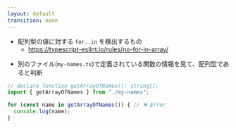 ```yaml
---
layout: default
transition: none
---
```


<style scoped>
.slidev-vclick-hidden {
  display: none;
}
</style>

<section-title title="@typescript-eslint/no-for-in-array" />

<div class="_bullet">

- 配列型の値に対する `for..in` を検出するもの
  - https://typescript-eslint.io/rules/no-for-in-array/

</div>

<div class="_bullet" v-click="1">

- 別のファイル(`my-names.ts`)で定義されている関数の情報を見て、配列型であると判断

```ts {*}
// declare function getArrayOfNames(): string[];
import { getArrayOfNames } from "./my-names";

for (const name in getArrayOfNames()) { // ❌ Error
  console.log(name);
}
```

</div>

<!-- 
実際に、typescript-eslint の `no-for-in-array` というルールを例に見てみます。  
このルールは、配列型の値に対する`for...in`を検出するものです。

[click] これ適用した場合、こちらのコードのように、`for...in`に指定された関数(getArrayOfNames関数)が別のファイルで定義されていても、その関数の型の情報を見て、戻り値の型が配列型であると判断し、エラーとしています。

では、ESLint はどのようにして、他のファイルで定義された関数の型情報まで考慮して、このようなチェックを実現しているのでしょうか？そのあたりの仕組みについて簡単にまとめると、
-->
